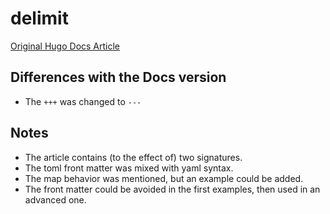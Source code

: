 # delimit

[Original Hugo Docs Article](https://gohugo.io/functions/delimit/)

## Differences with the Docs version

* The `+++` was changed to `---`

## Notes

* The article contains (to the effect of) two signatures.
* The toml front matter was mixed with yaml syntax.
* The map behavior was mentioned, but an example could be added.
* The front matter could be avoided in the first examples, then used in an advanced one. 